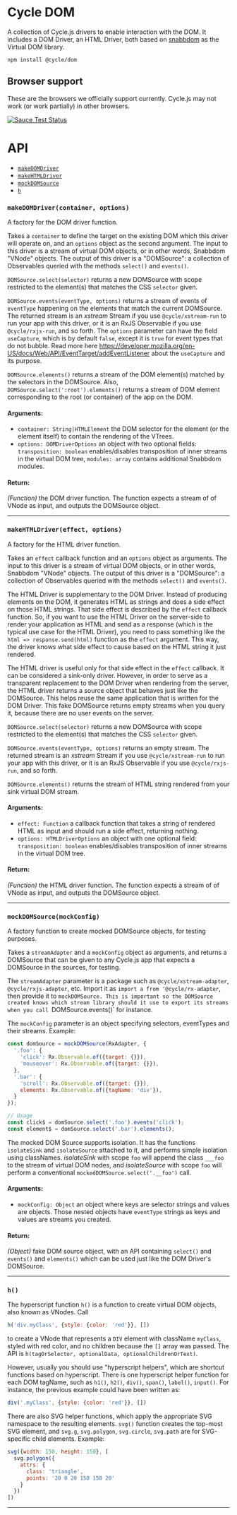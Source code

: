# Cycle DOM

A collection of Cycle.js drivers to enable interaction with the DOM. It includes a DOM Driver, an HTML Driver, both based on [snabbdom](https://github.com/paldepind/snabbdom/) as the Virtual DOM library.

```
npm install @cycle/dom
```

## Browser support

These are the browsers we officially support currently. Cycle.js may not work (or work partially) in other browsers.

[![Sauce Test Status](https://saucelabs.com/browser-matrix/cyclejs-dom.svg)](https://saucelabs.com/u/cyclejs-dom)

# API
- [`makeDOMDriver`](#makeDOMDriver)
- [`makeHTMLDriver`](#makeHTMLDriver)
- [`mockDOMSource`](#mockDOMSource)
- [`h`](#h)

### <a id="makeDOMDriver"></a> `makeDOMDriver(container, options)`

A factory for the DOM driver function.

Takes a `container` to define the target on the existing DOM which this
driver will operate on, and an `options` object as the second argument. The
input to this driver is a stream of virtual DOM objects, or in other words,
Snabbdom "VNode" objects. The output of this driver is a "DOMSource": a
collection of Observables queried with the methods `select()` and `events()`.

`DOMSource.select(selector)` returns a new DOMSource with scope restricted to
the element(s) that matches the CSS `selector` given.

`DOMSource.events(eventType, options)` returns a stream of events of
`eventType` happening on the elements that match the current DOMSource. The
returned stream is an *xstream* Stream if you use `@cycle/xstream-run` to run
your app with this driver, or it is an RxJS Observable if you use
`@cycle/rxjs-run`, and so forth. The `options` parameter can have the field
`useCapture`, which is by default `false`, except it is `true` for event
types that do not bubble. Read more here
https://developer.mozilla.org/en-US/docs/Web/API/EventTarget/addEventListener
about the `useCapture` and its purpose.

`DOMSource.elements()` returns a stream of the DOM element(s) matched by the
selectors in the DOMSource. Also, `DOMSource.select(':root').elements()`
returns a stream of DOM element corresponding to the root (or container) of
the app on the DOM.

#### Arguments:

- `container: String|HTMLElement` the DOM selector for the element (or the element itself) to contain the rendering of the VTrees.
- `options: DOMDriverOptions` an object with two optional fields: `transposition: boolean` enables/disables transposition of inner streams in
the virtual DOM tree, `modules: array` contains additional Snabbdom modules.

#### Return:

*(Function)* the DOM driver function. The function expects a stream of of VNode as input, and outputs the DOMSource object.

- - -

### <a id="makeHTMLDriver"></a> `makeHTMLDriver(effect, options)`

A factory for the HTML driver function.

Takes an `effect` callback function and an `options` object as arguments. The
input to this driver is a stream of virtual DOM objects, or in other words,
Snabbdom "VNode" objects. The output of this driver is a "DOMSource": a
collection of Observables queried with the methods `select()` and `events()`.

The HTML Driver is supplementary to the DOM Driver. Instead of producing
elements on the DOM, it generates HTML as strings and does a side effect on
those HTML strings. That side effect is described by the `effect` callback
function. So, if you want to use the HTML Driver on the server-side to render
your application as HTML and send as a response (which is the typical use
case for the HTML Driver), you need to pass something like the
`html => response.send(html)` function as the `effect` argument. This way,
the driver knows what side effect to cause based on the HTML string it just
rendered.

The HTML driver is useful only for that side effect in the `effect` callback.
It can be considered a sink-only driver. However, in order to serve as a
transparent replacement to the DOM Driver when rendering from the server, the
HTML driver returns a source object that behaves just like the DOMSource.
This helps reuse the same application that is written for the DOM Driver.
This fake DOMSource returns empty streams when you query it, because there
are no user events on the server.

`DOMSource.select(selector)` returns a new DOMSource with scope restricted to
the element(s) that matches the CSS `selector` given.

`DOMSource.events(eventType, options)` returns an empty stream. The returned
stream is an *xstream* Stream if you use `@cycle/xstream-run` to run your app
with this driver, or it is an RxJS Observable if you use `@cycle/rxjs-run`,
and so forth.

`DOMSource.elements()` returns the stream of HTML string rendered from your
sink virtual DOM stream.

#### Arguments:

- `effect: Function` a callback function that takes a string of rendered HTML as input and should run a side effect, returning nothing.
- `options: HTMLDriverOptions` an object with one optional field: `transposition: boolean` enables/disables transposition of inner streams in
the virtual DOM tree.

#### Return:

*(Function)* the HTML driver function. The function expects a stream of of VNode as input, and outputs the DOMSource object.

- - -

### <a id="mockDOMSource"></a> `mockDOMSource(mockConfig)`

A factory function to create mocked DOMSource objects, for testing purposes.

Takes a `streamAdapter` and a `mockConfig` object as arguments, and returns
a DOMSource that can be given to any Cycle.js app that expects a DOMSource in
the sources, for testing.

The `streamAdapter` parameter is a package such as `@cycle/xstream-adapter`,
`@cycle/rxjs-adapter`, etc. Import it as `import a from '@cycle/rx-adapter`,
then provide it to `mockDOMSource. This is important so the DOMSource created
knows which stream library should it use to export its streams when you call
`DOMSource.events()` for instance.

The `mockConfig` parameter is an object specifying selectors, eventTypes and
their streams. Example:

```js
const domSource = mockDOMSource(RxAdapter, {
  '.foo': {
    'click': Rx.Observable.of({target: {}}),
    'mouseover': Rx.Observable.of({target: {}}),
  },
  '.bar': {
    'scroll': Rx.Observable.of({target: {}}),
    elements: Rx.Observable.of({tagName: 'div'}),
  }
});

// Usage
const click$ = domSource.select('.foo').events('click');
const element$ = domSource.select('.bar').elements();
```

The mocked DOM Source supports isolation. It has the functions `isolateSink`
and `isolateSource` attached to it, and performs simple isolation using
classNames. *isolateSink* with scope `foo` will append the class `___foo` to
the stream of virtual DOM nodes, and *isolateSource* with scope `foo` will
perform a conventional `mockedDOMSource.select('.__foo')` call.

#### Arguments:

- `mockConfig: Object` an object where keys are selector strings and values are objects. Those nested objects have `eventType` strings as keys
and values are streams you created.

#### Return:

*(Object)* fake DOM source object, with an API containing `select()` and `events()` and `elements()` which can be used just like the DOM Driver's
DOMSource.

- - -

### <a id="h"></a> `h()`

The hyperscript function `h()` is a function to create virtual DOM objects,
also known as VNodes. Call

```js
h('div.myClass', {style: {color: 'red'}}, [])
```

to create a VNode that represents a `DIV` element with className `myClass`,
styled with red color, and no children because the `[]` array was passed. The
API is `h(tagOrSelector, optionalData, optionalChildrenOrText)`.

However, usually you should use "hyperscript helpers", which are shortcut
functions based on hyperscript. There is one hyperscript helper function for
each DOM tagName, such as `h1()`, `h2()`, `div()`, `span()`, `label()`,
`input()`. For instance, the previous example could have been written
as:

```js
div('.myClass', {style: {color: 'red'}}, [])
```

There are also SVG helper functions, which apply the appropriate SVG
namespace to the resulting elements. `svg()` function creates the top-most
SVG element, and `svg.g`, `svg.polygon`, `svg.circle`, `svg.path` are for
SVG-specific child elements. Example:

```js
svg({width: 150, height: 150}, [
  svg.polygon({
    attrs: {
      class: 'triangle',
      points: '20 0 20 150 150 20'
    }
  })
])
```

- - -

